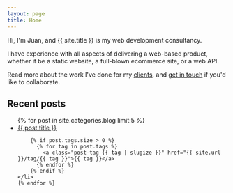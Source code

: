 ```yaml
---
layout: page
title: Home
---
```


Hi, I'm Juan, and {{ site.title }} is my web development consultancy.

I have experience with all aspects of delivering a web-based product, whether it be a static website, a full-blown ecommerce site, or a web API.

Read more about the work I've done for my [clients](clients), and [get in touch](contact) if you'd like to collaborate.

## Recent posts

<ul class="post-list">
    {% for post in site.categories.blog limit:5 %}
    <li>
            <a class="post-link" href="{{ post.url | prepend: site.baseurl }}">{{ post.title }}</a>

        {% if post.tags.size > 0 %}
          {% for tag in post.tags %}
            <a class="post-tag {{ tag | slugize }}" href="{{ site.url }}/tag/{{ tag }}">{{ tag }}</a>
          {% endfor %}
        {% endif %}
    </li>
    {% endfor %}
</ul>
